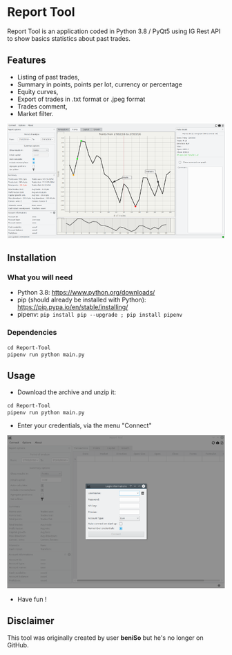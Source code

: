 # Report Tool

Report Tool is an application coded in Python 3.8 / PyQt5 using IG Rest API to show basics statistics about past trades.

## Features

* Listing of past trades,
* Summary in points, points per lot, currency or percentage
* Equity curves,
* Export of trades in .txt format or .jpeg format
* Trades comment,
* Market filter.

![Main interface](main.png)

## Installation

### What you will need

* Python 3.8: https://www.python.org/downloads/
* pip (should already be installed with Python): https://pip.pypa.io/en/stable/installing/
* pipenv: `pip install pip --upgrade ; pip install pipenv`

### Dependencies

```shell script
cd Report-Tool
pipenv run python main.py
```

## Usage

* Download the archive and unzip it:
```shell script
cd Report-Tool
pipenv run python main.py
```
* Enter your credentials, via the menu "Connect"

![Connect menu](connect.png)

* Have fun !

## Disclaimer

This tool was originally created by user **beniSo** but he's no longer on GitHub.
